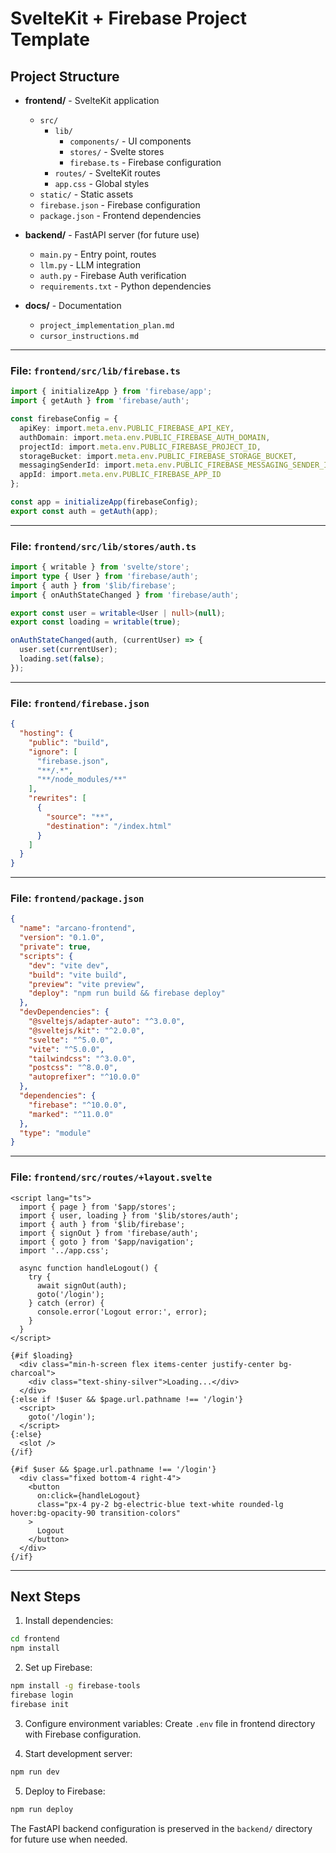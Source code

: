 # SvelteKit + Firebase Project Template

## Project Structure
- **frontend/** - SvelteKit application
  - `src/`
    - `lib/`
      - `components/` - UI components
      - `stores/` - Svelte stores
      - `firebase.ts` - Firebase configuration
    - `routes/` - SvelteKit routes
    - `app.css` - Global styles
  - `static/` - Static assets
  - `firebase.json` - Firebase configuration
  - `package.json` - Frontend dependencies

- **backend/** - FastAPI server (for future use)
  - `main.py` - Entry point, routes
  - `llm.py` - LLM integration
  - `auth.py` - Firebase Auth verification
  - `requirements.txt` - Python dependencies

- **docs/** - Documentation
  - `project_implementation_plan.md`
  - `cursor_instructions.md`

---

### File: `frontend/src/lib/firebase.ts`
```typescript
import { initializeApp } from 'firebase/app';
import { getAuth } from 'firebase/auth';

const firebaseConfig = {
  apiKey: import.meta.env.PUBLIC_FIREBASE_API_KEY,
  authDomain: import.meta.env.PUBLIC_FIREBASE_AUTH_DOMAIN,
  projectId: import.meta.env.PUBLIC_FIREBASE_PROJECT_ID,
  storageBucket: import.meta.env.PUBLIC_FIREBASE_STORAGE_BUCKET,
  messagingSenderId: import.meta.env.PUBLIC_FIREBASE_MESSAGING_SENDER_ID,
  appId: import.meta.env.PUBLIC_FIREBASE_APP_ID
};

const app = initializeApp(firebaseConfig);
export const auth = getAuth(app);
```

---

### File: `frontend/src/lib/stores/auth.ts`
```typescript
import { writable } from 'svelte/store';
import type { User } from 'firebase/auth';
import { auth } from '$lib/firebase';
import { onAuthStateChanged } from 'firebase/auth';

export const user = writable<User | null>(null);
export const loading = writable(true);

onAuthStateChanged(auth, (currentUser) => {
  user.set(currentUser);
  loading.set(false);
});
```

---

### File: `frontend/firebase.json`
```json
{
  "hosting": {
    "public": "build",
    "ignore": [
      "firebase.json",
      "**/.*",
      "**/node_modules/**"
    ],
    "rewrites": [
      {
        "source": "**",
        "destination": "/index.html"
      }
    ]
  }
}
```

---

### File: `frontend/package.json`
```json
{
  "name": "arcano-frontend",
  "version": "0.1.0",
  "private": true,
  "scripts": {
    "dev": "vite dev",
    "build": "vite build",
    "preview": "vite preview",
    "deploy": "npm run build && firebase deploy"
  },
  "devDependencies": {
    "@sveltejs/adapter-auto": "^3.0.0",
    "@sveltejs/kit": "^2.0.0",
    "svelte": "^5.0.0",
    "vite": "^5.0.0",
    "tailwindcss": "^3.0.0",
    "postcss": "^8.0.0",
    "autoprefixer": "^10.0.0"
  },
  "dependencies": {
    "firebase": "^10.0.0",
    "marked": "^11.0.0"
  },
  "type": "module"
}
```

---

### File: `frontend/src/routes/+layout.svelte`
```svelte
<script lang="ts">
  import { page } from '$app/stores';
  import { user, loading } from '$lib/stores/auth';
  import { auth } from '$lib/firebase';
  import { signOut } from 'firebase/auth';
  import { goto } from '$app/navigation';
  import '../app.css';

  async function handleLogout() {
    try {
      await signOut(auth);
      goto('/login');
    } catch (error) {
      console.error('Logout error:', error);
    }
  }
</script>

{#if $loading}
  <div class="min-h-screen flex items-center justify-center bg-charcoal">
    <div class="text-shiny-silver">Loading...</div>
  </div>
{:else if !$user && $page.url.pathname !== '/login'}
  <script>
    goto('/login');
  </script>
{:else}
  <slot />
{/if}

{#if $user && $page.url.pathname !== '/login'}
  <div class="fixed bottom-4 right-4">
    <button
      on:click={handleLogout}
      class="px-4 py-2 bg-electric-blue text-white rounded-lg hover:bg-opacity-90 transition-colors"
    >
      Logout
    </button>
  </div>
{/if}
```

---

## Next Steps

1. Install dependencies:
```bash
cd frontend
npm install
```

2. Set up Firebase:
```bash
npm install -g firebase-tools
firebase login
firebase init
```

3. Configure environment variables:
Create `.env` file in frontend directory with Firebase configuration.

4. Start development server:
```bash
npm run dev
```

5. Deploy to Firebase:
```bash
npm run deploy
```

The FastAPI backend configuration is preserved in the `backend/` directory for future use when needed.
